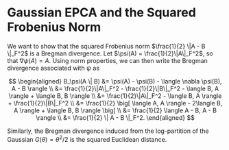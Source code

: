 # Gaussian EPCA and the Squared Frobenius Norm

We want to show that the squared Frobenius norm $\frac{1}{2} \|A - B \|_F^2$ is a Bregman divergence. Let $\psi(A) = \frac{1}{2}\|A\|_F^2$, so that $\nabla \psi(A) = A$. Using norm properties, we can then write the Bregman divergence associated with $\psi$ as

$$
\begin{aligned}
B_\psi(A \| B) &= \psi(A) - \psi(B) - \langle \nabla \psi(B), A - B \rangle \\
&= \frac{1}{2}\|A\|_F^2 - \frac{1}{2}\|B\|_F^2 - \langle B, A \rangle + \langle B, B \rangle \\
&= \frac{1}{2}\|A\|_F^2 - \langle B, A \rangle + \frac{1}{2}\|B\|_F^2 \\
&= \frac{1}{2} \big[ \langle A, A \rangle - 2\langle B, A \rangle + \langle B, B \rangle \big] \\
&= \frac{1}{2} \langle A - B, A - B \rangle \\
&= \frac{1}{2} \| A - B \|_F^2.
\end{aligned}
$$

Similarly, the Bregman divergence induced from the log-partition of the Gaussian $G(\theta) = \theta^2/2$ is the squared Euclidean distance.